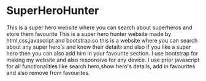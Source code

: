 # SuperHeroHunter
This is a super hero website where you can search about superheros and store them favourite
This is a super hero hunter website made by html,css,javascript and bootstrap.so this is a website where you can search about any super hero's and know their details
and also if you like a super hero then you can also add him in your favourite section.
I use bootstrap for making my website and also responsive for any device.
I use prior javascript for all functionalities like search hero,show hero's details, add in favourites and also remove from favourites.
